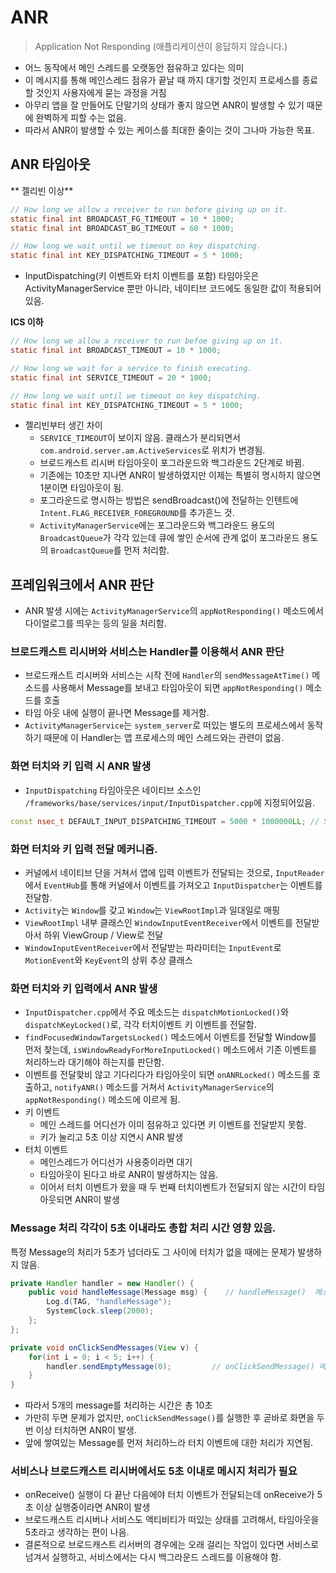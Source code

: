 # ANR
> Application Not Responding (애플리케이션이 응답하지 않습니다.)

* 어느 동작에서 메인 스레드를 오랫동안 점유하고 있다는 의미
* 이 메시지를 통해 메인스레드 점유가 끝날 때 까지 대기할 것인지 프로세스를 종료할 것인지 사용자에게 묻는 과정을 거침
* 아무리 앱을 잘 만들어도 단말기의 상태가 좋지 않으면 ANR이 발생할 수 있기 때문에 완벽하게 피할 수는 없음.
* 따라서 ANR이 발생할 수 있는 케이스를 최대한 줄이는 것이 그나마 가능한 목표.


## ANR 타임아웃

** 젤리빈 이상**

```java
// How long we allow a receiver to run before giving up on it.
static final int BROADCAST_FG_TIMEOUT = 10 * 1000;
static final int BROADCAST_BG_TIMEOUT = 60 * 1000;

// How long we wait until we timeout on key dispatching.
static final int KEY_DISPATCHING_TIMEOUT = 5 * 1000;
```

* InputDispatching(키 이벤트와 터치 이벤트를 포함) 타임아웃은 ActivityManagerService 뿐만 아니라, 네이티브 코드에도 동일한 값이 적용되어 있음.

**ICS 이하**
```java
// How long we allow a receiver to run befoe giving up on it.
static final int BROADCAST_TIMEOUT = 10 * 1000;

// How long we wait for a service to finish executing.
static final int SERVICE_TIMEOUT = 20 * 1000;

// How long we wait until we timeout on key dispatching.
static final int KEY_DISPATCHING_TIMEOUT = 5 * 1000;
```

* 젤리빈부터 생긴 차이
  * `SERVICE_TIMEOUT`이 보이지 않음. 클래스가 분리되면서 `com.android.server.am.ActiveServices`로 위치가 변경됨.
  * 브로드캐스트 리시버 타임아웃이 포그라운드와 백그라운드 2단계로 바뀜. 
  * 기존에는 10초만 지나면 ANR이 발생하였지만 이제는 특별히 명시하지 않으면 1분이면 타임아웃이 됨.
  * 포그라운드로 명시하는 방법은 sendBroadcast()에 전달하는 인텐트에 `Intent.FLAG_RECEIVER_FOREGROUND`를 추가흔느 것.
  * `ActivityManagerService`에는 포그라운드와 백그라운드 용도의 `BroadcastQueue`가 각각 있는데 큐에 쌓인 순서에 관계 없이 포그라운드 용도의 `BroadcastQueue`를 먼저 처리함.

## 프레임워크에서 ANR 판단

* ANR 발생 시에는 `ActivityManagerService`의 `appNotResponding()` 메소드에서 다이얼로그를 띄우는 등의 일을 처리함.

### 브로드캐스트 리시버와 서비스는 Handler를 이용해서 ANR 판단

* 브로드캐스트 리시버와 서비스는 시작 전에 `Handler`의 `sendMessageAtTime()` 메소드를 사용해서 Message를 보내고 타임아웃이 되면 `appNotResponding()` 메소드를 호출
* 타임 아웃 내에 실행이 끝나면 Message를 제거함.
* `ActivityManagerService`는 `system_server`로 떠있는 별도의 프로세스에서 동작하기 때문에 이 Handler는 앱 프로세스의 메인 스레드와는 관련이 없음.

### 화면 터치와 키 입력 시 ANR 발생
* `InputDispatching` 타임아웃은 네이티브 소스인 `/frameworks/base/services/input/InputDispatcher.cpp`에 지정되어있음.
```c++
const nsec_t DEFAULT_INPUT_DISPATCHING_TIMEOUT = 5000 * 1000000LL; // 5 sec
```

### 화면 터치와 키 입력 전달 메커니즘.
* 커널에서 네이티브 단을 거쳐서 앱에 입력 이벤트가 전달되는 것으로, `InputReader`에서 `EventHub`를 통해 커널에서 이벤트를 가져오고 `InputDispatcher`는 이벤트를 전달함.
* `Activity`는 `Window`를 갖고 `Window`는 `ViewRootImpl`과 일대일로 매핑
* `ViewRootImpl` 내부 클래스인 `WindowInputEventReceiver`에서 이벤트를 전달받아서 하위 ViewGroup / View로 전달
* `WindowInputEventReceiver`에서 전달받는 파라미터는 `InputEvent`로 `MotionEvent`와 `KeyEvent`의 상위 추상 클래스

### 화면 터치와 키 입력에서 ANR 발생
* `InputDispatcher.cpp`에서 주요 메소드는 `dispatchMotionLocked()`와 `dispatchKeyLocked()`로, 각각 터치이벤트 키 이벤트를 전달함.
* `findFocusedWindowTargetsLocked()` 메소드에서 이벤트를 전달할 Window를 먼저 찾는데, `isWindowReadyForMoreInputLocked()` 메소드에서 기존 이벤트를 처리하느라 대기해야 하는지를 판단함.
* 이벤트를 전달핮비 않고 기다리다가 타임아웃이 되면 `onANRLocked()` 메소드를 호출하고, `notifyANR()` 메소드를 거쳐서 `ActivityManagerService`의 `appNotResponding()` 메소드에 이르게 됨.
* 키 이벤트
  * 메인 스레드를 어디선가 이미 점유하고 있다면 키 이벤트를 전달받지 못함.
  * 키가 눌리고 5초 이상 지연시 ANR 발생 
* 터치 이벤트
  * 메인스레드가 어디선가 사용중이라면 대기
  * 타임아웃이 된다고 바로 ANR이 발생하지는 않음.
  * 이어서 터치 이벤트가  왔을 때 두 번째 터치이벤트가 전달되지 않는 시간이 타임아웃되면 ANR이 발생

### Message 처리 각각이 5초 이내라도 총합 처리 시간 영향 있음.
특정 Message의 처리가 5초가 넘더라도 그 사이에 터치가 없을 때에는 문제가 발생하지 않음.

```java
private Handler handler = new Handler() {      
    public void handleMessage(Message msg) {    // handleMessage()  메소드를 보면 Message당 2초당 소요
        Log.d(TAG, "handleMessage");
        SystemClock.sleep(2000);
    };
};

private void onClickSendMessages(View v) {
    for(int i = 0; i < 5; i++) {
        handler.sendEmptyMessage(0);         // onClickSendMessage() 메소드에서 5개의 메시지를 연속으로 보냄.
    }
}
```

* 따라서 5개의 message를 처리하는 시간은 총 10초
* 가만히 두면 문제가 없지만, `onClickSendMessage()`를 실행한 후 곧바로 화면을 두 번 이상 터치하면  ANR이 발생.
* 앞에 쌓여있는 Message를 먼저 처리하느라 터치 이벤트에 대한 처리가 지연됨.


### 서비스나 브로드캐스트 리시버에서도 5초 이내로 메시지 처리가 필요
*  onReceive() 실행이 다 끝난 다음에야 터치 이벤트가 전달되는데 onReceive가 5초 이상 실행중이라면 ANR이 발생
*  브로드캐스트 리시버나 서비스도 액티비티가 떠있는 상태를 고려해서, 타임아웃을 5초라고 생각하는 편이 나음.
*  결론적으로 브로드캐스트 리서버의 경우에는 오래 걸리는 작업이 있다면 서비스로 넘겨서 실행하고, 서비스에서는 다시 백그라운드 스레드를 이용해야 함.

